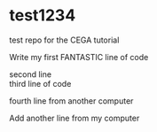 # test1234
test repo for the CEGA tutorial

Write my first FANTASTIC line of code  

second line  
third line of code  

fourth line from another computer

Add another line from my computer
